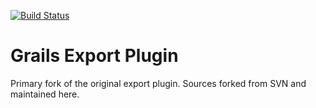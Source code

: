 [![Build Status](https://travis-ci.org/gpc/export.svg)](https://travis-ci.org/gpc/export)

Grails Export Plugin
====================

Primary fork of the original export plugin. Sources forked from SVN and maintained here.
